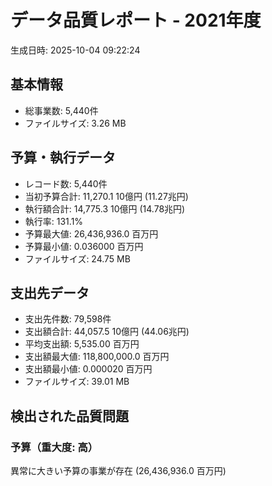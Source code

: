 # データ品質レポート - 2021年度

生成日時: 2025-10-04 09:22:24

## 基本情報

- 総事業数: 5,440件
- ファイルサイズ: 3.26 MB

## 予算・執行データ

- レコード数: 5,440件
- 当初予算合計: 11,270.1 10億円 (11.27兆円)
- 執行額合計: 14,775.3 10億円 (14.78兆円)
- 執行率: 131.1%
- 予算最大値: 26,436,936.0 百万円
- 予算最小値: 0.036000 百万円
- ファイルサイズ: 24.75 MB

## 支出先データ

- 支出先件数: 79,598件
- 支出額合計: 44,057.5 10億円 (44.06兆円)
- 平均支出額: 5,535.00 百万円
- 支出額最大値: 118,800,000.0 百万円
- 支出額最小値: 0.000020 百万円
- ファイルサイズ: 39.01 MB

## 検出された品質問題

### 予算（重大度: 高）
異常に大きい予算の事業が存在 (26,436,936.0 百万円)

